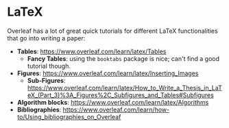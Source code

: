 # LaTeX

Overleaf has a lot of great quick tutorials for different LaTeX functionalities that go into writing a paper:
 * __Tables__: https://www.overleaf.com/learn/latex/Tables
    * __Fancy Tables__: using the `booktabs` package is nice; can't find a good tutorial though.
 * __Figures__: https://www.overleaf.com/learn/latex/Inserting_Images
    * __Sub-Figures__: https://www.overleaf.com/learn/latex/How_to_Write_a_Thesis_in_LaTeX_(Part_3)%3A_Figures%2C_Subfigures_and_Tables#Subfigures
 * __Algorithm blocks__: https://www.overleaf.com/learn/latex/Algorithms
 * __Bibliographies__: https://www.overleaf.com/learn/how-to/Using_bibliographies_on_Overleaf
